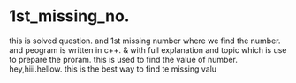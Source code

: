 # 1st_missing_no.
this is solved question.
and 1st missing number where we find the number.
and peogram is written in c++. & with full explanation and topic which is use to prepare the proram.
this is used to find the value of number.
hey,hiii.hellow. this is the best way to find te missing valu
